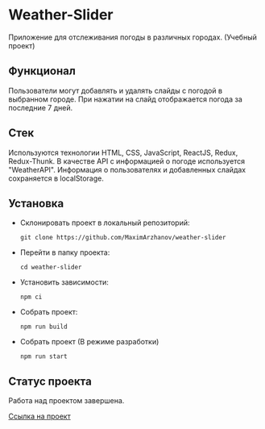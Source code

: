 # Weather-Slider
Приложение для отслеживания погоды в различных городах. (Учебный проект)

## Функционал

Пользователи могут добавлять и удалять слайды с погодой в выбранном городе.
При нажатии на слайд отображается погода за последние 7 дней.

## Стек

Используются технологии HTML, CSS, JavaScript, ReactJS, Redux, Redux-Thunk.
В качестве API с информацией о погоде используется "WeatherAPI".
Информация о пользователях и добавленных слайдах сохраняется в localStorage.

## Установка

- Склонировать проект в локальный репозиторий:

    `git clone https://github.com/MaximArzhanov/weather-slider`

- Перейти в папку проекта:

    `cd weather-slider`

- Установить зависимости:

    `npm ci`

- Собрать проект:

    `npm run build`

- Собрать проект (В режиме разработки)

    `npm run start`

## Статус проекта

Работа над проектом завершена.

[Ссылка на проект](maximarzhanov.github.io/weather-slider/)

